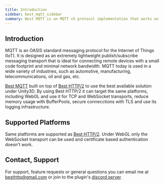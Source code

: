 ```yaml
---
title: Introduction
sidebar: best_mqtt_sidebar
summary: Best MQTT is an MQTT v5 protocol implementation that works on all major platforms, including WebGL.
---
```


## Introduction

MQTT is an OASIS standard messaging protocol for the Internet of Things (IoT). It is designed as an extremely lightweight publish/subscribe messaging transport that is ideal for connecting remote devices with a small code footprint and minimal network bandwidth. MQTT today is used in a wide variety of industries, such as automotive, manufacturing, telecommunications, oil and gas, etc.

[Best MQTT](https://assetstore.unity.com/packages/slug/209238) built on top of [Best HTTP/2](https://assetstore.unity.com/packages/tools/network/best-http-2-155981?aid=1101lfX8E) to use the best available solution under Unity3D. By using Best HTTP/2 it can target the same platforms, including WebGL and use it for TCP and WebSocket transports, reduce memory usage with BufferPools, secure connecctions with TLS and use its logging infrastructure.

## Supported Platforms

Same platforms are supported as [Best HTTP/2](../best_http2/platforms.html). Under WebGL only the WebSocket transport can be used and certificate based authentication doesn't work.

## Contact, Support

For support, feature requests or general questions you can email me at <besthttp@gmail.com> or join to the plugin's [discord server](https://discord.gg/Ua94gRuKB6).